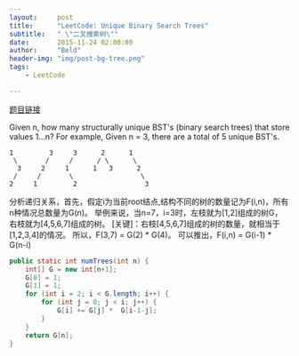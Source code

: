 ```yaml
---
layout:     post
title:      "LeetCode: Unique Binary Search Trees"
subtitle:   " \"二叉搜索树\""
date:       2015-11-24 02:00:00
author:     "Beld"
header-img: "img/post-bg-tree.png"
tags:
    - LeetCode

---
```


[题目链接](https://leetcode.com/problems/unique-binary-search-trees/)

Given n, how many structurally unique BST's (binary search trees) that store values 1...n?
For example,
Given n = 3, there are a total of 5 unique BST's.

```
1         3     3      2      1
 \       /     /      / \      \
  3     2     1      1   3      2
 /     /       \                 \
2     1         2                 3
```

分析递归关系，首先，假定i为当前root结点,结构不同的树的数量记为F(i,n)，所有n种情况总数量为G(n)。
举例来说，当n=7，i=3时，左枝就为[1,2]组成的树G，右枝就为[4,5,6,7]组成的树。
[关键]：右枝[4,5,6,7]组成的树的数量，就相当于[1,2,3,4]的情况。
所以，F(3,7) = G(2) * G(4)。 可以推出，F(i,n) = G(i-1) * G(n-i)

```java
public static int numTrees(int n) {
    int[] G = new int[n+1];
    G[0] = 1;
    G[1] = 1;
    for (int i = 2; i < G.length; i++) {
        for (int j = 0; j < i; j++) {
            G[i] += G[j] *  G[i-1-j];
        }
    }
    return G[n];
}
```
